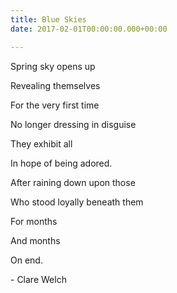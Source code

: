 ```yaml
---
title: Blue Skies
date: 2017-02-01T00:00:00.000+00:00

---
```

  
Spring sky opens up

Revealing themselves

For the very first time

No longer dressing in disguise

They exhibit all

In hope of being adored.

After raining down upon those

Who stood loyally beneath them

For months

And months

On end.

\- Clare Welch